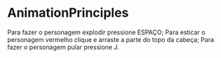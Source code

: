 # AnimationPrinciples

Para fazer o personagem explodir pressione ESPAÇO;
Para esticar o personagem vermelho clique e arraste a parte do topo da cabeça;
Para fazer o personagem pular pressione J.